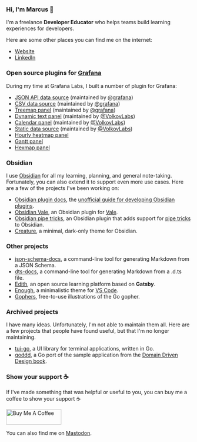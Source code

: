 ### Hi, I'm Marcus 👋

I'm a freelance **Developer Educator** who helps teams build learning experiences for developers.

Here are some other places you can find me on the internet:

- [Website](https://marcus.se.net)
- [LinkedIn](https://linkedin.com/in/marcusolsson1)

### Open source plugins for [Grafana](https://github.com/grafana/grafana)

During my time at Grafana Labs, I built a number of plugin for Grafana:

- [JSON API data source](https://github.com/marcusolsson/grafana-jsonapi-datasource) (maintained by [@grafana](https://github.com/grafana))
- [CSV data source](https://github.com/marcusolsson/grafana-csv-datasource) (maintained by [@grafana](https://github.com/grafana))
- [Treemap panel](https://github.com/marcusolsson/grafana-treemap-panel) (maintained by [@grafana](https://github.com/grafana))
- [Dynamic text panel](https://github.com/marcusolsson/grafana-dynamictext-panel) (maintained by [@VolkovLabs](https://github.com/VolkovLabs))
- [Calendar panel](https://github.com/marcusolsson/grafana-calendar-panel) (maintained by [@VolkovLabs](https://github.com/VolkovLabs))
- [Static data source](https://github.com/marcusolsson/grafana-static-datasource) (maintained by [@VolkovLabs](https://github.com/VolkovLabs))
- [Hourly heatmap panel](https://github.com/marcusolsson/grafana-hourly-heatmap-panel)
- [Gantt panel](https://github.com/marcusolsson/grafana-gantt-panel)
- [Hexmap panel](https://github.com/marcusolsson/grafana-hexmap-panel)

### Obsidian

I use [Obsidian](https://obsidian.md) for all my learning, planning, and general note-taking. Fortunately, you can also extend it to support even more use cases. Here are a few of the projects I've been working on:

- [Obsidian plugin docs](https://github.com/marcusolsson/obsidian-plugin-docs), the [unofficial guide for developing Obsidian plugins](https://marcus.se.net/obsidian-plugin-docs).
- [Obsidian Vale](https://github.com/marcusolsson/obsidian-vale), an Obsidian plugin for [Vale](https://github.com/errata-ai/vale).
- [Obsidian pipe tricks](https://github.com/marcusolsson/obsidian-pipe-tricks), an Obsidian plugin that adds support for [pipe tricks](https://en.wikipedia.org/wiki/Help:Pipe_trick) to Obsidian.
- [Creature](https://github.com/marcusolsson/obsidian-creature-theme), a minimal, dark-only theme for Obsidian.

### Other projects

- [json-schema-docs](https://github.com/marcusolsson/json-schema-docs), a command-line tool for generating Markdown from a JSON Schema.
- [dts-docs](https://github.com/marcusolsson/dts-docs), a command-line tool for generating Markdown from a .d.ts file.
- [Edith](https://github.com/marcusolsson/edith), an open source learning platform based on **Gatsby**.
- [Enough](https://github.com/marcusolsson/vscode-theme-enough), a minimalistic theme for [VS Code](https://code.visualstudio.com/).
- [Gophers](https://github.com/marcusolsson/gophers), free-to-use illustrations of the Go gopher.

### Archived projects

I have many ideas. Unfortunately, I'm not able to maintain them all. Here are a few projects that people have found useful, but that I'm no longer maintaining.

- [tui-go](https://github.com/marcusolsson/tui-go), a UI library for terminal applications, written in Go.
- [goddd](https://github.com/marcusolsson/goddd), a Go port of the sample application from the [Domain Driven Design book](https://www.amazon.com/Domain-Driven-Design-Tackling-Complexity-Software/dp/0321125215).

### Show your support ☕️

If I've made something that was helpful or useful to you, you can buy me a coffee to show your support ☕️ 

<a href="https://www.buymeacoffee.com/marcusolsson" target="_blank"><img src="https://cdn.buymeacoffee.com/buttons/v2/default-yellow.png" alt="Buy Me A Coffee" style="height: 42px !important;width: 150px !important;" ></a>

You can also find me on <a rel="me" href="https://pkm.social/@marcusolsson">Mastodon</a>.
